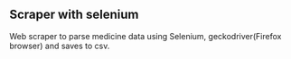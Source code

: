 ## Scraper with selenium
Web scraper to parse medicine data using Selenium, geckodriver(Firefox browser) and saves to csv.
